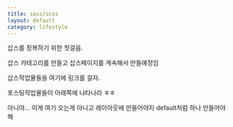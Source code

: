 ```yaml
---
title: sass/scss
layout: default
category: lifestyle
---
```


삽스를 정복하기 위한 첫걸음.

삽스 카테고리를 만들고 삽스페이지를 계속해서 만들예정임

삽스작업물들을 여기에 링크를 걸자.

포스팅작업물들이 아래쪽에 나타나라 ㅎㅎ

아니야... 이게 여기 오는게 아니고 레이아웃에 만들어야지 default처럼 하나 만들어야해
